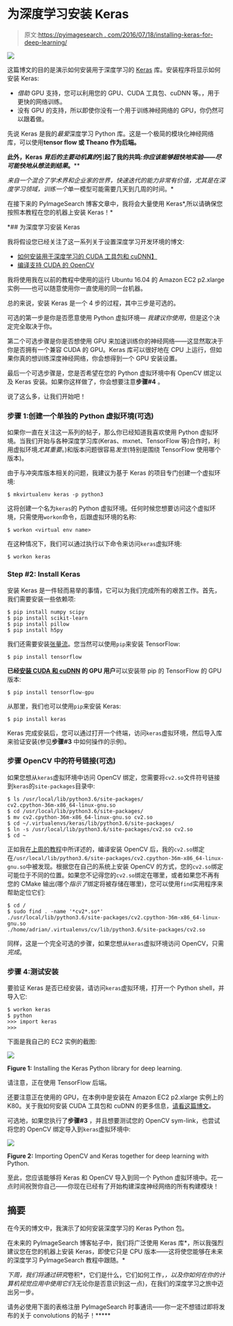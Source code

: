 # 为深度学习安装 Keras

> 原文:[https://pyimagesearch . com/2016/07/18/installing-keras-for-deep-learning/](https://pyimagesearch.com/2016/07/18/installing-keras-for-deep-learning/)

[![](../Images/f168949761a46c3f43191e4d1727ac6f.png)](https://pyimagesearch.com/wp-content/uploads/2016/07/install_keras_header.jpg)

这篇博文的目的是演示如何安装用于深度学习的 [Keras](https://github.com/fchollet/keras) 库。安装程序将显示如何安装 Keras:

*   *借助* GPU 支持，您可以利用您的 GPU、CUDA 工具包、cuDNN 等。，用于更快的网络训练。
*   没有 GPU 的支持，所以即使你没有一个用于训练神经网络的 GPU，你仍然可以跟着做。

先说 Keras 是我的*最爱*深度学习 Python 库。这是一个极简的模块化神经网络库，可以使用**tensor flow 或 Theano 作为后端。**

 **此外，Keras *背后的主要动机真的*引起了我的共鸣:**你应该能够超快地实验*——尽可能快地从想法到结果*。****

 *来自一个混合了学术界和企业家的世界，快速迭代的能力非常有价值，尤其是在深度学习领域，训练一个*单一模型可能需要几天到几周的时间。*

在接下来的 PyImageSearch 博客文章中，我将会大量使用 Keras*,所以请确保您按照本教程在您的机器上安装 Keras！*

 *## 为深度学习安装 Keras

我将假设您已经关注了这一系列关于设置深度学习开发环境的博文:

*   [如何安装用于深度学习的 CUDA 工具包和 cuDNN】](https://pyimagesearch.com/2016/07/04/how-to-install-cuda-toolkit-and-cudnn-for-deep-learning/)
*   [编译支持 CUDA 的 OpenCV](https://pyimagesearch.com/2016/07/11/compiling-opencv-with-cuda-support/)

我将使用我在以前的教程中使用的运行 Ubuntu 16.04 的 Amazon EC2 p2.xlarge 实例——也可以随意使用你一直使用的同一台机器。

总的来说，安装 Keras 是一个 4 步的过程，其中三步是可选的。

可选的第一步是你是否愿意使用 Python 虚拟环境— *我建议你使用*，但是这个决定完全取决于你。

第二个可选步骤是你是否想使用 GPU 来加速训练你的神经网络——这显然取决于你是否拥有一个兼容 CUDA 的 GPU。Keras 库可以很好地在 CPU 上运行，但如果你真的想训练深度神经网络，你会想得到一个 GPU 安装设置。

最后一个可选步骤是，您是否希望在您的 Python 虚拟环境中有 OpenCV 绑定以及 Keras 安装。如果你这样做了，你会想要注意**步骤#4** 。

说了这么多，让我们开始吧！

### 步骤 1:创建一个单独的 Python 虚拟环境(可选)

如果你一直在关注这一系列的帖子，那么你已经知道我喜欢使用 Python 虚拟环境。当我们开始与各种深度学习库(Keras、mxnet、TensorFlow 等)合作时，利用虚拟环境*尤其重要*。)和版本问题很容易*发生*(特别是围绕 TensorFlow 使用哪个版本)。

由于与冲突库版本相关的问题，我建议为基于 Keras 的项目专门创建一个虚拟环境:

```
$ mkvirtualenv keras -p python3

```

这将创建一个名为`keras`的 Python 虚拟环境。任何时候您想要访问这个虚拟环境，只需使用`workon`命令，后跟虚拟环境的名称:

```
$ workon <virtual env name>

```

在这种情况下，我们可以通过执行以下命令来访问`keras`虚拟环境:

```
$ workon keras

```

### Step #2: Install Keras

安装 Keras 是一件轻而易举的事情，它可以为我们完成所有的艰苦工作。首先，我们需要安装一些依赖项:

```
$ pip install numpy scipy
$ pip install scikit-learn
$ pip install pillow
$ pip install h5py

```

我们还需要安装[张量流](https://www.tensorflow.org/)。您当然可以使用`pip`来安装 TensorFlow:

```
$ pip install tensorflow

```

**已经[安装 CUDA 和 cuDNN](https://pyimagesearch.com/2017/09/27/setting-up-ubuntu-16-04-cuda-gpu-for-deep-learning-with-python/) 的 GPU 用户**可以安装带 pip 的 TensorFlow 的 GPU 版本:

```
$ pip install tensorflow-gpu

```

从那里，我们也可以使用`pip`来安装 Keras:

```
$ pip install keras

```

Keras 完成安装后，您可以通过打开一个终端，访问`keras`虚拟环境，然后导入库来验证安装(参见**步骤#3** 中如何操作的示例)。

### 步骤 OpenCV 中的符号链接(可选)

如果您想从`keras`虚拟环境中访问 OpenCV 绑定，您需要将`cv2.so`文件符号链接到`keras`的`site-packages`目录中:

```
$ ls /usr/local/lib/python3.6/site-packages/
cv2.cpython-36m-x86_64-linux-gnu.so
$ cd /usr/local/lib/python3.6/site-packages/
$ mv cv2.cpython-36m-x86_64-linux-gnu.so cv2.so
$ cd ~/.virtualenvs/keras/lib/python3.6/site-packages/
$ ln -s /usr/local/lib/python3.6/site-packages/cv2.so cv2.so
$ cd ~

```

正如我在[上周的教程](https://pyimagesearch.com/2016/07/11/compiling-opencv-with-cuda-support/)中所详述的，编译安装 OpenCV 后，我的`cv2.so`绑定在`/usr/local/lib/python3.6/site-packages/cv2.cpython-36m-x86_64-linux-gnu.so`中被发现。根据您在自己的系统上安装 OpenCV 的方式，您的`cv2.so`绑定可能位于不同的位置。如果您不记得您的`cv2.so`绑定在哪里，或者如果您不再有您的 CMake 输出(哪个*指示了*绑定将被存储在哪里)，您可以使用`find`实用程序来帮助定位它们:

```
$ cd /
$ sudo find . -name '*cv2*.so*'
./usr/local/lib/python3.6/site-packages/cv2.cpython-36m-x86_64-linux-gnu.so
./home/adrian/.virtualenvs/cv/lib/python3.6/site-packages/cv2.so

```

同样，这是一个完全可选的步骤，如果您想从`keras`虚拟环境访问 OpenCV，只需*完成*。

### 步骤 4:测试安装

要验证 Keras 是否已经安装，请访问`keras`虚拟环境，打开一个 Python shell，并导入它:

```
$ workon keras
$ python
>>> import keras
>>>

```

下面是我自己的 EC2 实例的截图:

[![](../Images/fada66be89c71d17c7f9a00fd1ae3a16.png)](https://pyimagesearch.com/wp-content/uploads/2016/07/install_keras_import_keras.jpg)

**Figure 1:** Installing the Keras Python library for deep learning.

请注意，正在使用 TensorFlow 后端。

还要注意正在使用的 GPU，在本例中是安装在 Amazon EC2 p2.xlarge 实例上的 K80。关于我如何安装 CUDA 工具包和 cuDNN 的更多信息，[请看这篇博文](https://pyimagesearch.com/2017/09/27/setting-up-ubuntu-16-04-cuda-gpu-for-deep-learning-with-python/)。

可选地，如果您执行了**步骤#3** ，并且想要测试您的 OpenCV sym-link，也尝试将您的 OpenCV 绑定导入到`keras`虚拟环境中:

[![](../Images/e9c98ccaf2fb0220fc69c4dd3f5d3d7a.png)](https://pyimagesearch.com/wp-content/uploads/2016/07/install_keras_import_opencv.jpg)

**Figure 2:** Importing OpenCV and Keras together for deep learning with Python.

至此，您应该能够将 Keras 和 OpenCV 导入到同一个 Python 虚拟环境中。花一点时间祝贺你自己——你现在已经有了开始构建深度神经网络的所有构建模块！

## 摘要

在今天的博文中，我演示了如何安装深度学习的 Keras Python 包。

在未来的 PyImageSearch 博客帖子中，我们将广泛使用 Keras 库*，所以我强烈建议您在您的机器上安装 Keras，即使它只是 CPU 版本——这将使您能够在未来的深度学习 PyImageSearch 教程中跟随。*

 *下周，我们将通过研究*卷积*，它们是什么，它们如何工作，*，以及你如何在你的计算机视觉应用中使用它们*(无论你是否意识到这一点)，在我们的深度学习之旅中迈出另一步。

请务必使用下面的表格注册 PyImageSearch 时事通讯——你一定不想错过即将发布的关于 convolutions 的帖子！*****